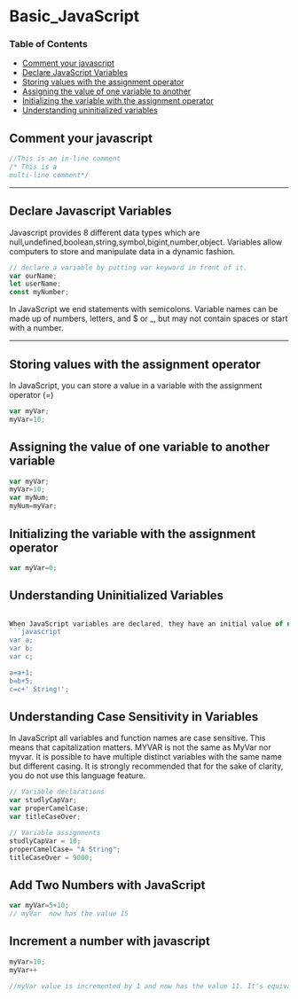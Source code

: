 # Basic_JavaScript

### Table of Contents

- [Comment your javascript](#comment-your-javascript)
- [Declare JavaScript Variables](#declare-javascript-variables)
- [Storing values with the assignment operator](#storing-values-with-the-assignment-operator)
- [Assigning the value of one variable to another](#assigning-the-value-of-one-variable-to-another)
- [Initializing the variable with the assignment operator](#initializing-the-variable-with-the-assignment-operator)
- [Understanding uninitialized variables](#understanding-uninitialized-variables)





## Comment your javascript

```javascript
//This is an in-line comment
/* This is a 
multi-line comment*/
```
---

## Declare Javascript Variables

Javascript provides 8 different data types which are null,undefined,boolean,string,symbol,bigint,number,object.
Variables allow computers to store and manipulate data in a dynamic fashion. 
```javascript
// declare a variable by putting var keyword in front of it.
var ourName;
let userName;
const myNumber;
```
In JavaScript we end statements with semicolons. Variable names can be made up of numbers, letters, and $ or _, but may not contain spaces or start with a number.

---

## Storing values with the assignment operator

In JavaScript, you can store a value in a variable with the assignment operator (=)
```javascript
var myVar;
myVar=10;
```
 
## Assigning the value of one variable to another variable

```javascript
var myVar;
myVar=10;
var myNum;
myNum=myVar;
```

## Initializing the variable with the assignment operator

```javascript
var myVar=0;
```

## Understanding Uninitialized Variables

```javascript

When JavaScript variables are declared, they have an initial value of undefined. If you do a mathematical operation on an undefined variable your result will be NaN which means "Not a Number". If you concatenate a string with an undefined variable, you will get a literal string of undefined
```javascript
var a;
var b;
var c;

a=a+1;
b=b+5;
c=c+' String!';
```

## Understanding Case Sensitivity in Variables

In JavaScript all variables and function names are case sensitive. This means that capitalization matters.
MYVAR is not the same as MyVar nor myvar. It is possible to have multiple distinct variables with the same name but different casing. It is strongly recommended that for the sake of clarity, you do not use this language feature.

```javascript
// Variable declarations
var studlyCapVar;
var properCamelCase;
var titleCaseOver;

// Variable assignments
studlyCapVar = 10;
properCamelCase= "A String";
titleCaseOver = 9000;
```
## Add Two Numbers with JavaScript

```javascript
var myVar=5+10;
// myVar  now has the value 15
```

## Increment a number with javascript
```javascript
myVar=10;
myVar++

//myVar value is incremented by 1 and now has the value 11. It's equivalent of myVar = myVar+1;
```




